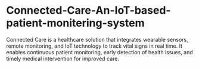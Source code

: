 # Connected-Care-An-IoT-based-patient-monitering-system
Connected Care is a healthcare solution that integrates wearable sensors, remote monitoring, and IoT technology to track vital signs in real time. It enables continuous patient monitoring, early detection of health issues, and timely medical intervention for improved care.
